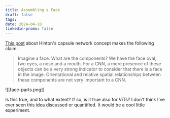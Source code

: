 ```yaml
---
title: Assembling a Face
draft: false
tags: 
date: 2024-04-18
linkedin-promo: false
---
```

[This post](https://medium.com/ai%C2%B3-theory-practice-business/understanding-hintons-capsule-networks-part-i-intuition-b4b559d1159b) about Hinton's capsule network concept makes the following claim:

>Imagine a face. What are the components? We have the face oval, two eyes, a nose and a mouth. For a CNN, a mere presence of these objects can be a very strong indicator to consider that there is a face in the image. Orientational and relative spatial relationships between these components are not very important to a CNN.

![[face-parts.png]]

Is this true, and to what extent? If so, is it true also for ViTs? I don't think I've ever seen this idea discussed or quantified. It would be a cool little experiment.